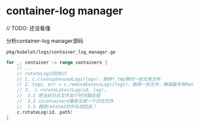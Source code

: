 # container-log manager

// TODO: 还没看懂

分析container-log manager源码

`pkg/kubelet/logs/container_log_manager.go`

```go
for _, container := range containers {
	// ...
	// rotateLog分别执行
	// 1、c.cleanupUnusedLogs(logs)，删掉*.tmp等的一些无用文件
	// 2、logs, err = c.removeExcessLogs(logs)，删掉一些文件，确保最多有MaxFiles个文件
	// 3、 c.rotateLatestLog(id, log)，
	//  3.1 把当前日志文件加个时间戳后缀
	//  3.2 让containerd重新生成一个日志文件
	//  3.3 再把rotated文件名改回去？
	c.rotateLog(id, path)
}
```
